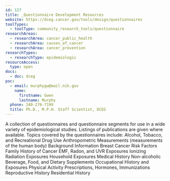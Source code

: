 ```yaml
---
id: 127
title: _Questionnaire Development Resources
website: https://dceg.cancer.gov/tools/design/questionnaires
toolTypes:
  - toolType: community_research_tools/questionnaire
researchAreas:
  - researchArea: cancer_public_health
  - researchArea: causes_of_cancer
  - researchArea: cancer_prevention
researchTypes:
  - researchType: epidemiologic
resourceAccess:
  type: open
docs:
  - doc: dceg
poc:
  - email: murphygw@mail.nih.gov
    name:
      firstname: Gwen
      lastname: Murphy
  phone: 240-276-7199
  title: Ph.D., M.P.H. Staff Scientist, DCEG
---
```

A collection of questionnaires and questionnaire segments for use in a wide variety of epidemiological studies. Listings of publications are given where available. Topics covered by the questionnaires include:  Alcohol, Tobacco, and Recreational Drug Use  Anthropometric Measurements (measurements of the human body)  Background Information  Breast Cancer Risk Factors  Family History of Cancer  EMF, Radon, and UVR Exposures  Ionizing Radiation Exposures  Household Exposures  Medical History  Non-alcoholic Beverage, Food, and Dietary Supplements  Occupational History and Exposures  Physical Activity  Prescriptions, Hormones, Immunizations  Reproductive History  Residential History
